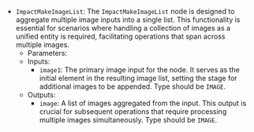 - `ImpactMakeImageList`: The `ImpactMakeImageList` node is designed to aggregate multiple image inputs into a single list. This functionality is essential for scenarios where handling a collection of images as a unified entity is required, facilitating operations that span across multiple images.
    - Parameters:
    - Inputs:
        - `image1`: The primary image input for the node. It serves as the initial element in the resulting image list, setting the stage for additional images to be appended. Type should be `IMAGE`.
    - Outputs:
        - `image`: A list of images aggregated from the input. This output is crucial for subsequent operations that require processing multiple images simultaneously. Type should be `IMAGE`.
